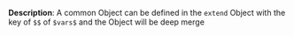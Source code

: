 __Description__: A common Object can be defined in the `extend` Object with the key of `$$` of `$vars$` and the Object will be deep merge